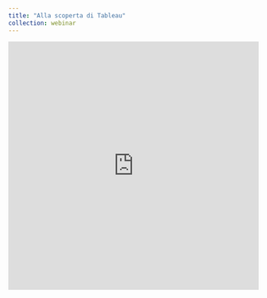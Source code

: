 ```yaml
---
title: "Alla scoperta di Tableau"
collection: webinar
---
```


<iframe src="https://f1.media.brightcove.com/12/3798483592001/3798483592001_6123199857001_6123193575001.mp4" name="iFrame Name" scrolling="No" height="500px" width="100%" style="border: none;"></iframe>

